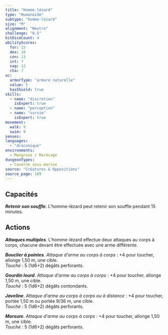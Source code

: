 ```yaml
---
title: "Homme-lézard"
type: "Humanoïde"
subtype: "homme-lézard"
size: "M"
alignment: "Neutre"
challenge: "0.5"
hitDiceCount: 4
abilityScores:
  for: 15
  dex: 10
  con: 13
  int: 7
  sag: 12
  cha: 7
ac: 
  armorType: "armure naturelle"
  value: 5
  hasShield: true
skills: 
  - name: "discretion"
    isExpert: true
  - name: "perception"
  - name: "survie"
    isExpert: true
movement: 
  walk: 9
  swim: 9
senses: 
languages: 
  - "draconique"
environments:
  - Mangrove / Marécage
dungeonTypes:
  - Caverne sous-marine
source: "Créatures & Oppositions"
source_page: 189
---
```

## Capacités
_**Retenir son souffle**_. L'homme-lézard peut retenir son souffle pendant 15 minutes.

## Actions
_**Attaques multiples**_. L'homme-lézard effectue deux attaques au corps à corps, chacune devant être effectuée avec une arme différente.

_**Bouclier à pointes**_. _Attaque d'arme au corps à corps_ : +4 pour toucher, allonge 1,50 m, une cible.  
_Touché_ : 5 (1d6+2) dégâts perforants.

_**Gourdin lourd**_. _Attaque d'arme au corps à corps_ : +4 pour toucher, allonge 1,50 m, une cible.  
_Touché_ : 5 (1d6+2) dégâts contondants.

_**Javeline**_. _Attaque d'arme au corps à corps ou à distance_ : +4 pour toucher, portée 1,50 m ou portée 9/36 m, une cible.  
_Touché_ : 5 (1d6+2) dégâts perforants.

_**Morsure**_. _Attaque d'arme au corps à corps_ : +4 pour toucher, allonge 1,50 m, une cible.  
_Touché_ : 5 (1d6+2) dégâts perforants.
